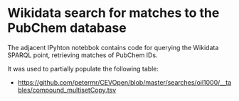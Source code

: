 # Wikidata search for matches to the PubChem database


The adjacent IPyhton notebbok contains code for querying the Wikidata SPARQL point, retrieving matches of PubChem IDs.


It was used to partially populate the following table:
  * https://github.com/petermr/CEVOpen/blob/master/searches/oil1000/__tables/compound_multisetCopy.tsv 
